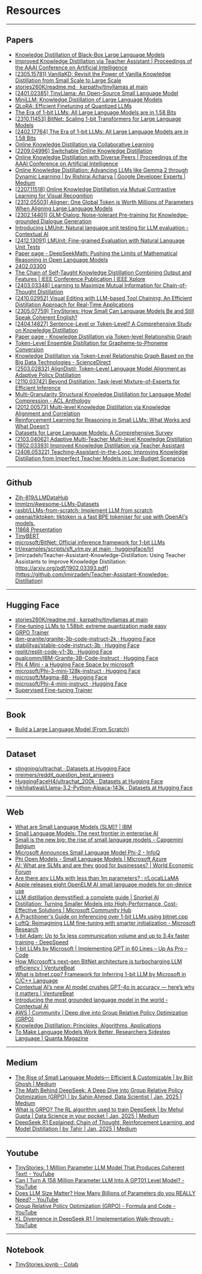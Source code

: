 # Resources

---

## Papers

- [Knowledge Distillation of Black-Box Large Language Models](https://arxiv.org/html/2401.07013v2)
- [Improved Knowledge Distillation via Teacher Assistant | Proceedings of the AAAI Conference on Artificial Intelligence](https://ojs.aaai.org/index.php/AAAI/article/view/5963)
- [\[2305.15781\] VanillaKD: Revisit the Power of Vanilla Knowledge Distillation from Small Scale to Large Scale](https://arxiv.org/abs/2305.15781)
- [stories260K/readme.md · karpathy/tinyllamas at main](https://huggingface.co/karpathy/tinyllamas/blob/main/stories260K/readme.md)
- [\[2401.02385\] TinyLlama: An Open-Source Small Language Model](https://arxiv.org/abs/2401.02385)
- [MiniLLM: Knowledge Distillation of Large Language Models](https://arxiv.org/abs/2306.08543)
- [QLoRA: Efficient Finetuning of Quantized LLMs](https://arxiv.org/abs/2305.14314)
- [The Era of 1-bit LLMs: All Large Language Models are in 1.58 Bits](https://ar5iv.labs.arxiv.org/html/2402.17764v1)
- [\[2310.11453\] BitNet: Scaling 1-bit Transformers for Large Language Models](https://arxiv.org/abs/2310.11453)
- [\[2402.17764\] The Era of 1-bit LLMs: All Large Language Models are in 1.58 Bits](https://ar5iv.labs.arxiv.org/html/2402.17764)
- [Online Knowledge Distillation via Collaborative Learning](https://openaccess.thecvf.com/content_CVPR_2020/papers/Guo_Online_Knowledge_Distillation_via_Collaborative_Learning_CVPR_2020_paper.pdf)
- [\[2209.04996\] Switchable Online Knowledge Distillation](https://arxiv.org/abs/2209.04996)
- [Online Knowledge Distillation with Diverse Peers | Proceedings of the AAAI Conference on Artificial Intelligence](https://ojs.aaai.org/index.php/AAAI/article/view/5746)
- [Online Knowledge Distillation: Advancing LLMs like Gemma 2 through Dynamic Learning | by Rishiraj Acharya | Google Developer Experts | Medium](https://medium.com/google-developer-experts/online-knowledge-distillation-advancing-llms-like-gemma-2-through-dynamic-learning-e61c39280693)
- [\[2207.11518\] Online Knowledge Distillation via Mutual Contrastive Learning for Visual Recognition](https://arxiv.org/abs/2207.11518)
- [\[2312.05503\] Aligner: One Global Token is Worth Millions of Parameters When Aligning Large Language Models](https://arxiv.org/abs/2312.05503)
- [\[2302.14401\] GLM-Dialog: Noise-tolerant Pre-training for Knowledge-grounded Dialogue Generation](https://arxiv.org/abs/2302.14401)
- [Introducing LMUnit: Natural language unit testing for LLM evaluation - Contextual AI](https://contextual.ai/lmunit/)
- [\[2412.13091\] LMUnit: Fine-grained Evaluation with Natural Language Unit Tests](https://arxiv.org/abs/2412.13091)
- [Paper page - DeepSeekMath: Pushing the Limits of Mathematical Reasoning in Open Language Models](https://huggingface.co/papers/2402.03300)
- [2402.03300](https://arxiv.org/pdf/2402.03300)
- [The Chain of Self-Taught Knowledge Distillation Combining Output and Features | IEEE Conference Publication | IEEE Xplore](https://ieeexplore.ieee.org/document/9602623)
- [\[2403.03348\] Learning to Maximize Mutual Information for Chain-of-Thought Distillation](https://arxiv.org/abs/2403.03348)
- [\[2410.02952\] Visual Editing with LLM-based Tool Chaining: An Efficient Distillation Approach for Real-Time Applications](https://arxiv.org/abs/2410.02952)
- [\[2305.07759\] TinyStories: How Small Can Language Models Be and Still Speak Coherent English?](https://arxiv.org/abs/2305.07759)
- [\[2404.14827\] Sentence-Level or Token-Level? A Comprehensive Study on Knowledge Distillation](https://arxiv.org/abs/2404.14827)
- [Paper page - Knowledge Distillation via Token-level Relationship Graph](https://huggingface.co/papers/2306.12442)
- [Token-Level Ensemble Distillation for Grapheme-to-Phoneme Conversion](https://www.isca-archive.org/interspeech_2019/sun19c_interspeech.pdf)
- [Knowledge Distillation via Token-Level Relationship Graph Based on the Big Data Technologies - ScienceDirect](https://www.sciencedirect.com/science/article/abs/pii/S2214579624000145)
- [\[2503.02832\] AlignDistil: Token-Level Language Model Alignment as Adaptive Policy Distillation](https://arxiv.org/abs/2503.02832)
- [\[2110.03742\] Beyond Distillation: Task-level Mixture-of-Experts for Efficient Inference](https://arxiv.org/abs/2110.03742)
- [Multi-Granularity Structural Knowledge Distillation for Language Model Compression - ACL Anthology](https://aclanthology.org/2022.acl-long.71/)
- [\[2012.00573\] Multi-level Knowledge Distillation via Knowledge Alignment and Correlation](https://arxiv.org/abs/2012.00573)
- [Reinforcement Learning for Reasoning in Small LLMs: What Works and What Doesn't](https://huggingface.co/papers/2503.16219)
- [Datasets for Large Language Models: A Comprehensive Survey](https://arxiv.org/abs/2402.18041)
- [\[2103.04062\] Adaptive Multi-Teacher Multi-level Knowledge Distillation](https://arxiv.org/abs/2103.04062)
- [\[1902.03393\] Improved Knowledge Distillation via Teacher Assistant](https://arxiv.org/abs/1902.03393)
- [\[2406.05322\] Teaching-Assistant-in-the-Loop: Improving Knowledge Distillation from Imperfect Teacher Models in Low-Budget Scenarios](https://arxiv.org/abs/2406.05322)

---

## Github

- [Zjh-819/LLMDataHub](https://github.com/Zjh-819/LLMDataHub)
- [lmmlzn/Awesome-LLMs-Datasets](https://github.com/lmmlzn/Awesome-LLMs-Datasets)
- [rasbt/LLMs-from-scratch: Implement LLM from scratch](https://github.com/rasbt/LLMs-from-scratch)
- [openai/tiktoken: tiktoken is a fast BPE tokeniser for use with OpenAI's models.](https://github.com/openai/tiktoken)
- [11868 Presentation](https://llmsystem.github.io/llmsystem2024spring/assets/files/Group2-Presentation-cf8028bc58193a5e6e6d7b05709ef1a9.pdf)
- [TinyBERT](https://phanxuanphucnd.github.io/language-modeling/TinyBERT)
- [microsoft/BitNet: Official inference framework for 1-bit LLMs](https://github.com/microsoft/BitNet)
- [trl/examples/scripts/sft_vlm.py at main · huggingface/trl](https://github.com/huggingface/trl/blob/main/examples/scripts/sft_vlm.py)
- [imirzadeh/Teacher-Assistant-Knowledge-Distillation: Using Teacher Assistants to Improve Knowledge Distillation: https://arxiv.org/pdf/1902.03393.pdf](https://github.com/imirzadeh/Teacher-Assistant-Knowledge-Distillation)

---

## Hugging Face

- [stories260K/readme.md · karpathy/tinyllamas at main](https://huggingface.co/karpathy/tinyllamas/blob/main/stories260K/readme.md)
- [Fine-tuning LLMs to 1.58bit: extreme quantization made easy](https://huggingface.co/blog/1_58_llm_extreme_quantization)
- [GRPO Trainer](https://huggingface.co/docs/trl/main/en/grpo_trainer)
- [ibm-granite/granite-3b-code-instruct-2k · Hugging Face](https://huggingface.co/ibm-granite/granite-3b-code-instruct-2k)
- [stabilityai/stable-code-instruct-3b · Hugging Face](https://huggingface.co/stabilityai/stable-code-instruct-3b)
- [replit/replit-code-v1-3b · Hugging Face](https://huggingface.co/replit/replit-code-v1-3b)
- [qualcomm/IBM-Granite-3B-Code-Instruct · Hugging Face](https://huggingface.co/qualcomm/IBM-Granite-3B-Code-Instruct)
- [Phi 4 Mini - a Hugging Face Space by microsoft](https://huggingface.co/spaces/microsoft/phi-4-mini)
- [microsoft/Phi-3-mini-128k-instruct · Hugging Face](https://huggingface.co/microsoft/Phi-3-mini-128k-instruct)
- [microsoft/Magma-8B · Hugging Face](https://huggingface.co/microsoft/Magma-8B)
- [microsoft/Phi-4-mini-instruct · Hugging Face](https://huggingface.co/microsoft/Phi-4-mini-instruct)
- [Supervised Fine-tuning Trainer](https://huggingface.co/docs/trl/sft_trainer)

---

## Book

- [Build a Large Language Model (From Scratch)](https://www.amazon.com/Build-Large-Language-Model-Scratch/dp/1633437167)

---

## Dataset

- [stingning/ultrachat · Datasets at Hugging Face](https://huggingface.co/datasets/stingning/ultrachat)
- [nreimers/reddit_question_best_answers](https://huggingface.co/datasets/nreimers/reddit_question_best_answers)
- [HuggingFaceH4/ultrachat_200k · Datasets at Hugging Face](https://huggingface.co/datasets/HuggingFaceH4/ultrachat_200k)
- [nikhiljatiwal/Llama-3.2-Python-Alpaca-143k · Datasets at Hugging Face](https://huggingface.co/datasets/nikhiljatiwal/Llama-3.2-Python-Alpaca-143k)

---

## Web

- [What are Small Language Models (SLM)? | IBM](https://www.ibm.com/think/topics/small-language-models)
- [Small Language Models: The next frontier in enterprise AI](https://www.techcircle.in/2024/07/26/small-language-models-the-next-frontier-in-enterprise-ai)
- [Small is the new big: the rise of small language models - Capgemini Belgium](https://www.capgemini.com/be-en/insights/expert-perspectives/small-is-the-new-big-the-rise-of-small-language-models/)
- [Microsoft Announces Small Language Model Phi-2 - InfoQ](https://www.infoq.com/news/2023/12/microsoft-llm-phi/)
- [Phi Open Models - Small Language Models | Microsoft Azure](https://azure.microsoft.com/en-us/products/phi)
- [AI: What are SLMs and are they good for businesses? | World Economic Forum](https://www.weforum.org/stories/2025/01/ai-small-language-models/)
- [Are there any LLMs with less than 1m parameters? : r/LocalLLaMA](https://www.reddit.com/r/LocalLLaMA/comments/1iv72vu/are_there_any_llms_with_less_than_1m_parameters/)
- [Apple releases eight OpenELM AI small language models for on-device use](https://www.computing.co.uk/news/4202434/apple-releases-openelm-ai-small-language-models-device)
- [LLM distillation demystified: a complete guide | Snorkel AI](https://snorkel.ai/blog/llm-distillation-demystified-a-complete-guide/)
- [Distillation: Turning Smaller Models into High-Performance, Cost-Effective Solutions | Microsoft Community Hub](https://techcommunity.microsoft.com/blog/aiplatformblog/distillation-turning-smaller-models-into-high-performance-cost-effective-solutio/4355029)
- [A Practitioner's Guide on Inferencing over 1-bit LLMs using bitnet.cpp](https://adasci.org/a-practitioners-guide-on-inferencing-over-1-bit-llms-using-bitnet-cpp/)
- [LoftQ: Reimagining LLM fine-tuning with smarter initialization - Microsoft Research](https://www.microsoft.com/en-us/research/blog/loftq-reimagining-llm-fine-tuning-with-smarter-initialization/)
- [1-bit Adam: Up to 5x less communication volume and up to 3.4x faster training - DeepSpeed](https://www.deepspeed.ai/tutorials/onebit-adam/)
- [1-bit LLMs by Microsoft | Implementing GPT in 60 Lines – Up As Pro – Code](https://upaspro.com/1-bit-llms-by-microsoft-implementing-gpt-in-60-lines/)
- [How Microsoft's next-gen BitNet architecture is turbocharging LLM efficiency | VentureBeat](https://venturebeat.com/ai/how-microsofts-next-gen-bitnet-architecture-is-turbocharging-llm-efficiency/)
- [What is bitnet.cpp? Framework for Inferring 1-bit LLM by Microsoft in C/C++ Language](https://japanesetarheel.com/blog/bitnet-cpp-in-c-language/)
- [Contextual AI’s new AI model crushes GPT-4o in accuracy — here’s why it matters | VentureBeat](https://venturebeat.com/ai/contextual-ais-new-ai-model-crushes-gpt-4o-in-accuracy-heres-why-it-matters/)
- [Introducing the most grounded language model in the world - Contextual AI](https://contextual.ai/blog/introducing-grounded-language-model/)
- [AWS | Community | Deep dive into Group Relative Policy Optimization (GRPO)](https://community.aws/content/2rJrpj6m2eh591fjMcRZ3ushpB7/deep-dive-into-group-relative-policy-optimization-grpo)
- [Knowledge Distillation: Principles, Algorithms, Applications](https://neptune.ai/blog/knowledge-distillation)
- [To Make Language Models Work Better, Researchers Sidestep Language | Quanta Magazine](https://www.quantamagazine.org/to-make-language-models-work-better-researchers-sidestep-language-20250414/)

--- 

## Medium

- [The Rise of Small Language Models— Efficient & Customizable | by Bijit Ghosh | Medium](https://medium.com/@bijit211987/the-rise-of-small-language-models-efficient-customizable-cb48ddee2aad)
- [The Math Behind DeepSeek: A Deep Dive into Group Relative Policy Optimization (GRPO) | by Sahin Ahmed, Data Scientist | Jan, 2025 | Medium](https://medium.com/@sahin.samia/the-math-behind-deepseek-a-deep-dive-into-group-relative-policy-optimization-grpo-8a75007491ba)
- [What is GRPO? The RL algorithm used to train DeepSeek | by Mehul Gupta | Data Science in your pocket | Jan, 2025 | Medium](https://medium.com/data-science-in-your-pocket/what-is-grpo-the-rl-algorithm-used-to-train-deepseek-12acc19798d3)
- [DeepSeek R1 Explained: Chain of Thought, Reinforcement Learning, and Model Distillation | by Tahir | Jan, 2025 | Medium](https://medium.com/@tahirbalarabe2/deepseek-r1-explained-chain-of-thought-reinforcement-learning-and-model-distillation-0eb165d928c9)

---

## Youtube

- [TinyStories: 1 Million Parameter LLM Model That Produces Coherent Text! - YouTube](https://www.youtube.com/watch?v=ZvfOWVRSY0w)
- [Can I Turn A 158 Million Parameter LLM Into A GPT01 Level Model? - YouTube](https://www.youtube.com/watch?v=Kb2TA0_QqWY)
- [Does LLM Size Matter? How Many Billions of Parameters do you REALLY Need? - YouTube](https://www.youtube.com/watch?v=kgSMRmW2frA)
- [Group Relative Policy Optimization (GRPO) - Formula and Code - YouTube](https://www.youtube.com/watch?v=Yi1UCrAsf4o)
- [KL Divergence in DeepSeek R1 | Implementation Walk-through - YouTube](https://www.youtube.com/watch?v=iHf6mMiiNOw)

---

## Notebook

- [TinyStories.ipynb - Colab](https://colab.research.google.com/drive/1su0e3BMoC-cj97kub0lNcc4FBvgYTy1l/)